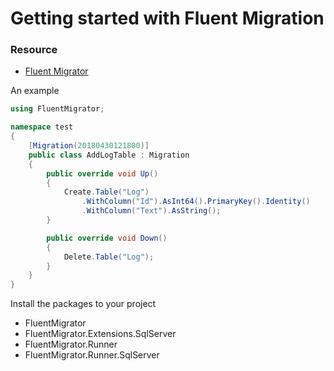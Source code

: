 # Getting started with Fluent Migration

### Resource

* [Fluent Migrator](https://fluentmigrator.github.io/)

An example

```csharp
using FluentMigrator;

namespace test
{
    [Migration(20180430121800)]
    public class AddLogTable : Migration
    {
        public override void Up()
        {
            Create.Table("Log")
                .WithColumn("Id").AsInt64().PrimaryKey().Identity()
                .WithColumn("Text").AsString();
        }

        public override void Down()
        {
            Delete.Table("Log");
        }
    }
}
```

Install the packages to your project

* FluentMigrator
* FluentMigrator.Extensions.SqlServer
* FluentMigrator.Runner
* FluentMigrator.Runner.SqlServer

